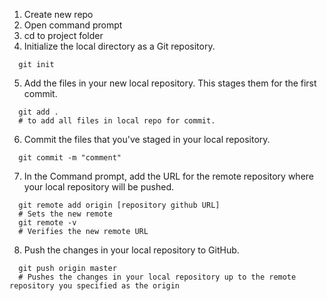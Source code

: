 1. Create new repo
2. Open command prompt
3. cd to project folder
4. Initialize the local directory as a Git repository.
```
  git init
```
5. Add the files in your new local repository. This stages them for the first commit.
```
  git add .
  # to add all files in local repo for commit.
```
6. Commit the files that you've staged in your local repository.
```
  git commit -m "comment"
```
7. In the Command prompt, add the URL for the remote repository where your local repository will be pushed.
```
  git remote add origin [repository github URL]
  # Sets the new remote
  git remote -v
  # Verifies the new remote URL
```
8. Push the changes in your local repository to GitHub.
```
  git push origin master
  # Pushes the changes in your local repository up to the remote repository you specified as the origin
```
